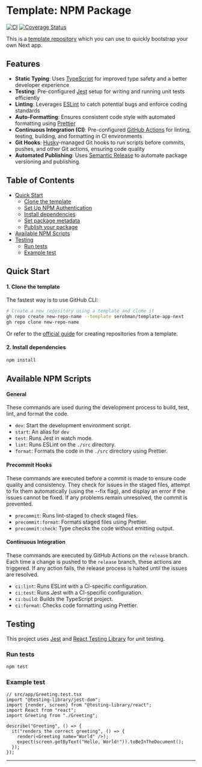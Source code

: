 # Template: NPM Package

[![CI](https://github.com/<USERNAME>/<REPO>/actions/workflows/release.yml/badge.svg)](https://github.com/<USERNAME>/<REPO>/actions/workflows/release.yml)
[![Coverage Status](https://img.shields.io/badge/coverage--report-Check%20Artifacts%20Tab-brightgreen)](../../actions?query=workflow%3ACI)

This is a [template repository](https://docs.github.com/en/repositories/creating-and-managing-repositories/creating-a-repository-from-a-template) which you can use to quickly bootstrap your own Next app.

## Features

- **Static Typing**: Uses [TypeScript](https://www.typescriptlang.org/) for improved type safety and a better developer experience
- **Testing**: Pre-configured [Jest](https://jestjs.io/) setup for writing and running unit tests efficiently
- **Linting**: Leverages [ESLint](https://eslint.org/) to catch potential bugs and enforce coding standards
- **Auto-Formatting**: Ensures consistent code style with automated formatting using [Prettier](https://prettier.io/)
- **Continuous Integration (CI)**: Pre-configured [GitHub Actions](https://docs.github.com/en/actions) for linting, testing, building, and formatting in CI environments
- **Git Hooks**: [Husky](https://typicode.github.io/husky/)-managed Git hooks to run scripts before commits, pushes, and other Git actions, ensuring code quality
- **Automated Publishing**: Uses [Semantic Release](https://semantic-release.gitbook.io/semantic-release) to automate package versioning and publishing.

## Table of Contents

- [Quick Start](#quick-start)
  - [Clone the template](#1-clone-the-template)
  - [Set Up NPM Authentication](#2-set-up-npm-authentication)
  - [Install dependencies](#3-install-dependencies)
  - [Set package metadata](#4-set-package-metadata)
  - [Publish your package](#5-publish-your-package)
- [Available NPM Scripts](#available-npm-scripts)
- [Testing](#testing)
  - [Run tests](#run-tests)
  - [Example test](#example-test)

## Quick Start

#### 1. Clone the template

The fastest way is to use GitHub CLI:

```bash
# Create a new repository using a template and clone it
gh repo create new-repo-name --template serohman/template-app-next
gh repo clone new-repo-name
```

Or refer to the [official guide](https://docs.github.com/en/github/creating-cloning-and-archiving-repositories/creating-a-repository-from-a-template) for creating repositories from a template.

#### 2. Install dependencies

```bash
npm install
```

## Available NPM Scripts

#### General

These commands are used during the development process to build, test, lint, and format the code.

- `dev`: Start the development environment script.
- `start`: An alias for `dev`
- `test`: Runs Jest in watch mode.
- `lint`: Runs ESLint on the `./src` directory.
- `format`: Formats the code in the `./src` directory using Prettier.

#### Precommit Hooks

These commands are executed before a commit is made to ensure code quality and consistency. They check for issues in the staged files, attempt to fix them automatically (using the --fix flag), and display an error if the issues cannot be fixed. If any problems remain unresolved, the commit is prevented.

- `precommit`: Runs lint-staged to check staged files.
- `precommit:format`: Formats staged files using Prettier.
- `precommit:check`: Type checks the code without emitting output.

#### Continuous Integration

These commands are executed by GitHub Actions on the `release` branch. Each time a change is pushed to the `release` branch, these actions are triggered. If any action fails, the release process is halted until the issues are resolved.

- `ci:lint`: Runs ESLint with a CI-specific configuration.
- `ci:test`: Runs Jest with a CI-specific configuration.
- `ci:build`: Builds the TypeScript project.
- `ci:format`: Checks code formatting using Prettier.

## Testing

This project uses [Jest](https://jestjs.io/) and [React Testing Library](https://testing-library.com/docs/react-testing-library/intro/) for unit testing.

### Run tests

```bash
npm test
```

### Example test

```tsx
// src/app/Greeting.test.tsx
import "@testing-library/jest-dom";
import {render, screen} from "@testing-library/react";
import React from "react";
import Greeting from "./Greeting";

describe("Greeting", () => {
  it("renders the correct greeting", () => {
    render(<Greeting name="World" />);
    expect(screen.getByText("Hello, World!")).toBeInTheDocument();
  });
});
```

---
